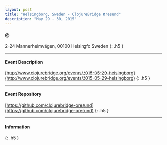 ```yaml
---
layout: post
title: "Helsingborg, Sweden - ClojureBridge Øresund"
description: "May 29 - 30, 2015"
---
```


#### @

2-24 Mannerheimvägen, 00100 Helsingfo Sweden
{: .h5 }

---

#### Event Description

[http://www.clojurebridge.org/events/2015-05-29-helsingborg](http://www.clojurebridge.org/events/2015-05-29-helsingborg)
{: .h5 }

---

#### Event Repository

[https://github.com/clojurebridge-oresund](https://github.com/clojurebridge-oresund)
{: .h5 }

---

#### Information

{: .h5 }